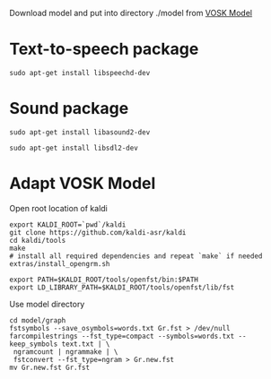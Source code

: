 Download model and put into directory ./model from [VOSK Model](https://alphacephei.com/vosk/models)

# Text-to-speech package
```shell
sudo apt-get install libspeechd-dev
```

# Sound package
```shell
sudo apt-get install libasound2-dev

sudo apt-get install libsdl2-dev
```

# Adapt VOSK Model
Open root location of kaldi
```shell
export KALDI_ROOT=`pwd`/kaldi
git clone https://github.com/kaldi-asr/kaldi
cd kaldi/tools
make
# install all required dependencies and repeat `make` if needed
extras/install_opengrm.sh
```

```shell
export PATH=$KALDI_ROOT/tools/openfst/bin:$PATH
export LD_LIBRARY_PATH=$KALDI_ROOT/tools/openfst/lib/fst
```

Use model directory
```shell
cd model/graph
fstsymbols --save_osymbols=words.txt Gr.fst > /dev/null
farcompilestrings --fst_type=compact --symbols=words.txt --keep_symbols text.txt | \
 ngramcount | ngrammake | \
 fstconvert --fst_type=ngram > Gr.new.fst
mv Gr.new.fst Gr.fst
```